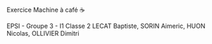 Exercice Machine à café ☕️

EPSI - Groupe 3 - I1 Classe 2
LECAT Baptiste, SORIN Aimeric, HUON Nicolas, OLLIVIER Dimitri